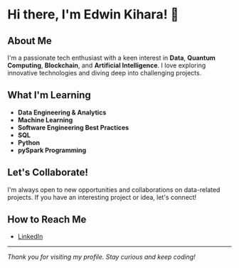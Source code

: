 # Hi there, I'm Edwin Kihara! 👋

## About Me
I'm a passionate tech enthusiast with a keen interest in **Data**, **Quantum Computing**, **Blockchain**, and **Artificial Intelligence**. I love exploring innovative technologies and diving deep into challenging projects.

## What I'm Learning
- **Data Engineering & Analytics**
- **Machine Learning**
- **Software Engineering Best Practices**
- **SQL**
- **Python**
- **pySpark Programming**

## Let's Collaborate!
I'm always open to new opportunities and collaborations on data-related projects. If you have an interesting project or idea, let's connect!

## How to Reach Me
- [LinkedIn](https://www.linkedin.com/in/edwinkihara/)

---

*Thank you for visiting my profile. Stay curious and keep coding!*

